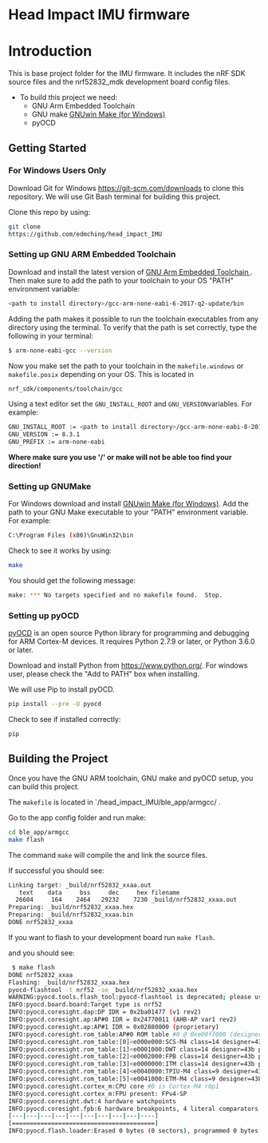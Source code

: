 # Head Impact IMU firmware

# Introduction
This is base project folder for the IMU firmware. It includes the nRF SDK source files and the nrf52832_mdk development board config files. 

* To build this project we need:
    * GNU Arm Embedded Toolchain
    * GNU make [GNUwin Make (for Windows)](http://gnuwin32.sourceforge.net/) 
    * pyOCD

## Getting Started

### For Windows Users Only
Download Git for Windows https://git-scm.com/downloads to clone this repository. We will use Git Bash terminal for building this project. 

Clone this repo by using:
``` sh
git clone
https://github.com/edmching/head_impact_IMU
```

### Setting up GNU ARM Embedded Toolchain
Download and install the latest version of [GNU Arm Embedded Toolchain ](https://developer.arm.com/tools-and-software/open-source-software/developer-tools/gnu-toolchain/gnu-rm/downloads). Then make sure to add the path to your toolchain to your OS "PATH" environment variable:

``` sh
<path to install directory>/gcc-arm-none-eabi-6-2017-q2-update/bin
```

Adding the path makes it possible to run the toolchain executables from any directory using the terminal. To verify that the path is set correctly, type the following in your terminal:

``` sh
$ arm-none-eabi-gcc --version
```

Now you make set the path to your toolchain in the `makefile.windows` or `makefile.posix` depending on your OS. This is located in 

``` sh
nrf_sdk/components/toolchain/gcc
```

Using a text editor set the `GNU_INSTALL_ROOT` and `GNU_VERSION`variables. For example:

``` sh
GNU_INSTALL_ROOT := <path to install directory>/gcc-arm-none-eabi-8-2019-q3-update-win32/bin/
GNU_VERSION := 8.3.1
GNU_PREFIX := arm-none-eabi
```

**Where make sure you use '/' or make will not be able too find your direction!**

### Setting up GNUMake

For Windows download and install [GNUwin Make (for Windows)](http://gnuwin32.sourceforge.net/). Add the path to your GNU Make executable to your "PATH" environment variable. For example:

``` sh
C:\Program Files (x86)\GnuWin32\bin
```

Check to see it works by using:

``` sh
make
```

You should get the following message:
 ``` sh
 make: *** No targets specified and no makefile found.  Stop.
 ```

### Setting up pyOCD
[pyOCD](https://github.com/mbedmicro/pyOCD) is an open source Python library for programming and debugging for ARM Cortex-M devices. It requires Python 2.7.9 or later, or Python 3.6.0 or later.

Download and install Python from https://www.python.org/. For windows user, please check the "Add to PATH" box when installing.

We will use Pip to install pyOCD. 

``` sh
pip install --pre -U pyocd
```

Check to see if installed correctly:

``` sh
pip
```

## Building the Project

Once you have the GNU ARM toolchain, GNU make and pyOCD setup, you can build this project. 

The `makefile` is located in  `<your path >/head_impact_IMU/ble_app/armgcc/ .

Go to the app config folder and run make:
``` sh
cd ble_app/armgcc
make flash
```
The command `make` will compile the and link the source files.

If successful you should see:

``` sh
Linking target: _build/nrf52832_xxaa.out
   text    data     bss     dec     hex filename
  26604     164    2464   29232    7230 _build/nrf52832_xxaa.out
Preparing: _build/nrf52832_xxaa.hex
Preparing: _build/nrf52832_xxaa.bin
DONE nrf52832_xxaa
```

 If you want to flash to your development board run `make flash`. 

and you should see:
```sh
 $ make flash
DONE nrf52832_xxaa
Flashing: _build/nrf52832_xxaa.hex
pyocd-flashtool -t nrf52 -se _build/nrf52832_xxaa.hex
WARNING:pyocd.tools.flash_tool:pyocd-flashtool is deprecated; please use the new combined pyocd tool.
INFO:pyocd.board.board:Target type is nrf52
INFO:pyocd.coresight.dap:DP IDR = 0x2ba01477 (v1 rev2)
INFO:pyocd.coresight.ap:AP#0 IDR = 0x24770011 (AHB-AP var1 rev2)
INFO:pyocd.coresight.ap:AP#1 IDR = 0x02880000 (proprietary)
INFO:pyocd.coresight.rom_table:AP#0 ROM table #0 @ 0xe00ff000 (designer=244 part=006)
INFO:pyocd.coresight.rom_table:[0]<e000e000:SCS-M4 class=14 designer=43b part=00c>
INFO:pyocd.coresight.rom_table:[1]<e0001000:DWT class=14 designer=43b part=002>
INFO:pyocd.coresight.rom_table:[2]<e0002000:FPB class=14 designer=43b part=003>
INFO:pyocd.coresight.rom_table:[3]<e0000000:ITM class=14 designer=43b part=001>
INFO:pyocd.coresight.rom_table:[4]<e0040000:TPIU-M4 class=9 designer=43b part=9a1 devtype=11 archid=0000 devid=0:0:ca1>
INFO:pyocd.coresight.rom_table:[5]<e0041000:ETM-M4 class=9 designer=43b part=925 devtype=13 archid=0000 devid=0:0:0>
INFO:pyocd.coresight.cortex_m:CPU core #0 is Cortex-M4 r0p1
INFO:pyocd.coresight.cortex_m:FPU present: FPv4-SP
INFO:pyocd.coresight.dwt:4 hardware watchpoints
INFO:pyocd.coresight.fpb:6 hardware breakpoints, 4 literal comparators
[---|---|---|---|---|---|---|---|---|----]
[========================================]
INFO:pyocd.flash.loader:Erased 0 bytes (0 sectors), programmed 0 bytes (0 pages), skipped 28672 bytes (7 pages) at 9.19 kB/s
```

